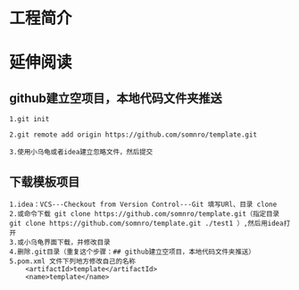 # 工程简介
# 延伸阅读

## github建立空项目，本地代码文件夹推送
	1.git init
	
	2.git remote add origin https://github.com/somnro/template.git
	
	3.使用小乌龟或者idea建立忽略文件，然后提交

## 下载模板项目
    1.idea：VCS---Checkout from Version Control---Git 填写URl、目录 clone
    2.或命令下载 git clone https://github.com/somnro/template.git（指定目录 git clone https://github.com/somnro/template.git ./test1 ）,然后用idea打开
    3.或小乌龟界面下载，并修改目录
    4.删除.git目录（重复这个步骤：## github建立空项目，本地代码文件夹推送）
    5.pom.xml 文件下列地方修改自己的名称
        <artifactId>template</artifactId>
        <name>template</name>
    

